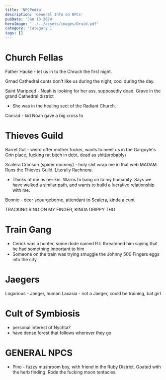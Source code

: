```yaml
---
title: 'NPCPedia'
description: 'General Info on NPCs'
pubDate: 'Jan 13 2024'
heroImage: '../../assets/images/Druid.pdf'
category: 'Category 1'
tags: []
---
```


# Church Fellas

Father Hauke - let us in to the Chruch the first night.

Grnad Cathedral cunts don't like us during the night, cool during the day.

Saint Maripeed - Noah is looking for her ass, supposedly dead. Grave in the grand Cathedral district
 - She was in the healing sect of the Radiant Church.
 
Conrad - kid Noah gave a big cross to


# Thieves Guild
 
 Barrel Gut - weird offer mother fucker, wants to meet us in the Gargoyle's Grin place, fucking rat bitch in debt, dead as shit(probably)
 
 Scalera Crimson (spider mommy) - holy shit wrap me in that web MADAM. Runs the Thieves Guild. Literally Rachnera.
 - Thinks of me as her kin. Warns to hang on to my humanity. Says we have walked a similar path, and wants to build a lucrative relationship with me.
 
 Bonnie - deer scourgeborne, attendant to Scalera, kinda a cunt
 
 TRACKING RING ON MY FINGER, KINDA DRIPPY THO
 
# Train Gang
- Cerick was a hunter, some dude named R.L threatened him saying that he had something important to him
- Someone on the train was trying smuggle the Johnny 500 Fingers eggs into the city.

# Jaegers
Logarious - Jaeger, human
Laxasia - not a Jaeger, could be training, bat girl

# Cult of Symbiosis
- personal interest of Nychta?
- have dense forest that follows wherever they go

# GENERAL NPCS
- Pino - fuzzy mushroom boy, with friend in the Ruby District. Goated with the herb finding. Rode the fucking moon tentacles.
